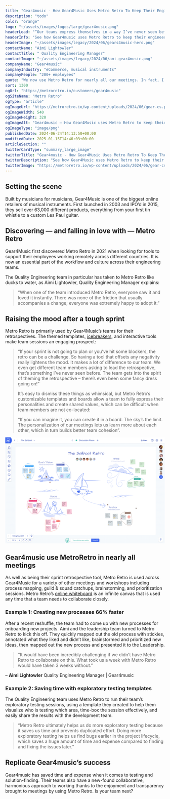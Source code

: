 ```yaml
---
title: "Gear4music - How Gear4Music Uses Metro Retro To Keep Their Engineering Teams Working In Harmony"
description: "todo"
color: "orange"
logo: "~/assets/images/logos/large/gear4music.png"
headerLead: "“Our teams express themselves in a way I’ve never seen before”"
headerInfo: "See how Gear4music uses Metro Retro to keep their engineering teams working in harmony."
headerImage: "~/assets/images/legacy/2024/06/gears4music-hero.png"
contactName: "Aimi Lightowler"
contactTitle: " Quality Engineering Manager"
contactImage: "~/assets/images/legacy/2024/06/ami-gear4music.png"
companyName: "Gear4music"
companyIndustry: "eCommerce, musical instruments"
companyPeople: "200+ employees"
quote: "We now use Metro Retro for nearly all our meetings. In fact, I can’t imagine how our hybrid teams would collaborate without it. Everything would be 3x slower."
sort: 1300
ogUrl: "https://metroretro.io/customers/gear4music"
ogSiteName: "Metro Retro"
ogType: "article"
ogImageUrl: "https://metroretro.io/wp-content/uploads/2024/06/gear-cs.png"
ogImageWidth: 540
ogImageHeight: 320
ogImageAlt: "Gear4music – How Gear4Music uses Metro Retro to keep their engineering teams working in harmony"
ogImageType: "image/png"
publishedDate: 2024-06-24T14:13:50+00:00
modifiedDate: 2025-01-15T14:46:03+00:00
articleSection: ""
twitterCardType: "summary_large_image"
twitterTitle: "Gear4music - How Gear4Music Uses Metro Retro To Keep Their Engineering Teams Working In Harmony | Metro Retro"
twitterDescription: "See how Gear4Music uses Metro Retro to keep their engineering teams working in harmony."
twitterImage: "https://metroretro.io/wp-content/uploads/2024/06/gear-cs.png"
---
```


## Setting the scene

Built by musicians for musicians, Gear4Music is one of the biggest online retailers of musical instruments. First launched in 2003 and IPO’d in 2015, they sell over 63,000 different products, everything from your first tin whistle to a custom Les Paul guitar. 

## Discovering — and falling in love with — Metro Retro

Gear4Music first discovered Metro Retro in 2021 when looking for tools to support their employees working remotely across different countries. It is now an essential part of the workflow and culture across their engineering teams.

The Quality Engineering team in particular has taken to Metro Retro like ducks to water, as Aimi Lightowler, Quality Engineering Manager explains:

> “When one of the team introduced Metro Retro, everyone saw it and loved it instantly. There was none of the friction that usually accompanies a change; everyone was extremely happy to adopt it.”

## Raising the mood after a tough sprint

Metro Retro is primarily used by Gear4Music’s teams for their retrospectives. The themed templates, [icebreakers](/templates/icebreakers), and interactive tools make team sessions an engaging prospect: 

> “If your sprint is not going to plan or you’ve hit some blockers, the retro can be a challenge. So having a tool that offsets any negativity really lightens the mood. It makes a lot of difference to our team. We even get different team members asking to lead the retrospective, that’s something I’ve never seen before. The team gets into the spirit of theming the retrospective – there’s even been some fancy dress going on!”
>
> It’s easy to dismiss these things as whimsical, but Metro Retro’s customizable templates and boards allow a team to fully express their personalities and create shared values, which can be difficult when team members are not co-located:
>
> “If you can imagine it, you can create it in a board. The sky’s the limit. The personalization of our meetings lets us learn more about each other, which in turn builds better team cohesion”.

![](../../assets/images/legacy/2024/01/d0a25b64656259027be42b28aec8b96e9597cba1-1024x679.png)

## Gear4music use MetroRetro in nearly all meetings

As well as being their sprint retrospective tool, Metro Retro is used across Gear4Music for a variety of other meetings and workshops including process mapping, guild & squad catchups, brainstorming, and prioritization sessions. Metro Retro’s [online whiteboard](/online-whiteboard-for-agile-teams) is an infinite canvas that is used any time that a team needs to collaborate closely.

### Example 1: Creating new processes 66% faster

After a recent reshuffle, the team had to come up with new processes for onboarding new projects. Aimi and the leadership team turned to Metro Retro to kick this off. They quickly mapped out the old process with stickies, annotated what they liked and didn’t like, brainstormed and prioritized new ideas, then mapped out the new process and presented it to the Leadership.

> “It would have been incredibly challenging if we didn’t have Metro Retro to collaborate on this. What took us a week with Metro Retro would have taken 3 weeks without.”

– **Aimi Lightowler** Quality Engineering Manager | Gear4music

### Example 2: Saving time with exploratory testing templates

The Quality Engineering team uses Metro Retro to run their team’s exploratory testing sessions, using a template they created to help them visualize who is testing which area, time-box the session effectively, and easily share the results with the development team.

> “Metro Retro ultimately helps us do more exploratory testing because it saves us time and prevents duplicated effort. Doing more exploratory testing helps us find bugs earlier in the project lifecycle, which saves a huge amount of time and expense compared to finding and fixing the issues later.”

## Replicate Gear4music’s success

Gear4music has saved time and expense when it comes to testing and solution-finding. Their teams also have a new-found collaborative, harmonious approach to working thanks to the enjoyment and transparency brought to meetings by using Metro Retro. Is your team next?
